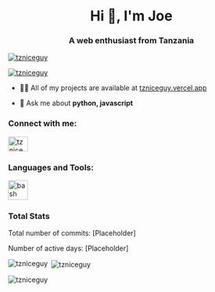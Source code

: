 <h1 align="center">Hi 👋, I'm Joe</h1>
<h3 align="center">A web enthusiast from Tanzania</h3>

<p align="left"> <a href="https://github.com/ryo-ma/github-profile-trophy"><img src="https://github-profile-trophy.vercel.app/?username=tzniceguy" alt="tzniceguy" /></a> </p>

<p align="left"> <a href="https://twitter.com/tzniceguy" target="blank"><img src="https://img.shields.io/twitter/follow/tzniceguy?logo=twitter&style=for-the-badge" alt="tzniceguy" /></a> </p>

- 👨‍💻 All of my projects are available at [tzniceguy.vercel.app](tzniceguy.vercel.app)

- 💬 Ask me about **python, javascript**


<h3 align="left">Connect with me:</h3>
<p align="left">
<a href="https://twitter.com/tzniceguy" target="blank"><img align="center" src="https://raw.githubusercontent.com/rahuldkjain/github-profile-readme-generator/master/src/images/icons/Social/twitter.svg" alt="tzniceguy" height="30" width="40" /></a>
</p>

<h3 align="left">Languages and Tools:</h3>
<p align="left"> <a href="https://www.gnu.org/software/bash/" target="_blank" rel="noreferrer"> <img src="https://www.vectorlogo.zone/logos/gnu_bash/gnu_bash-icon.svg" alt="bash" width="40" height="40"/> </a> </p>

<h3 align="left">Total Stats</h3>
<p>Total number of commits: [Placeholder]</p>
<p>Number of active days: [Placeholder]</p>

<p><img align="left" src="https://github-readme-stats.vercel.app/api/top-langs?username=tzniceguy&show_icons=true&locale=en&layout=compact" alt="tzniceguy" /></p>

<p>&nbsp;<img align="center" src="https://github-readme-stats.vercel.app/api?username=tzniceguy&show_icons=true&locale=en" alt="tzniceguy" /></p>

<p><img align="center" src="https://github-readme-streak-stats.herokuapp.com/?user=tzniceguy&" alt="tzniceguy" /></p>